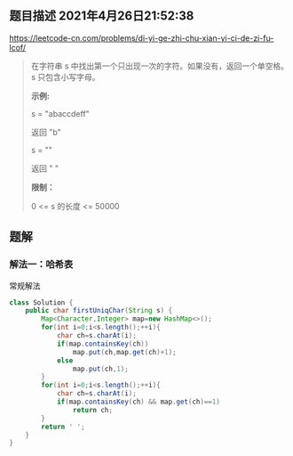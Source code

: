 ## 题目描述	2021年4月26日21:52:38

https://leetcode-cn.com/problems/di-yi-ge-zhi-chu-xian-yi-ci-de-zi-fu-lcof/

> 在字符串 s 中找出第一个只出现一次的字符。如果没有，返回一个单空格。 s 只包含小写字母。
>
> **示例:**
>
> s = "abaccdeff"
>
> 返回 "b"
>
> s = "" 
>
> 返回 " "
>
> **限制：**
>
> 0 <= s 的长度 <= 50000
>
> 

## 题解

### 解法一：哈希表

常规解法

```java
class Solution {
    public char firstUniqChar(String s) {
        Map<Character,Integer> map=new HashMap<>();
        for(int i=0;i<s.length();++i){
            char ch=s.charAt(i);
            if(map.containsKey(ch))
                map.put(ch,map.get(ch)+1);
            else
                map.put(ch,1);
        }
        for(int i=0;i<s.length();++i){
            char ch=s.charAt(i);
            if(map.containsKey(ch) && map.get(ch)==1)
                return ch;
        }
        return ' ';
    }
}
```


